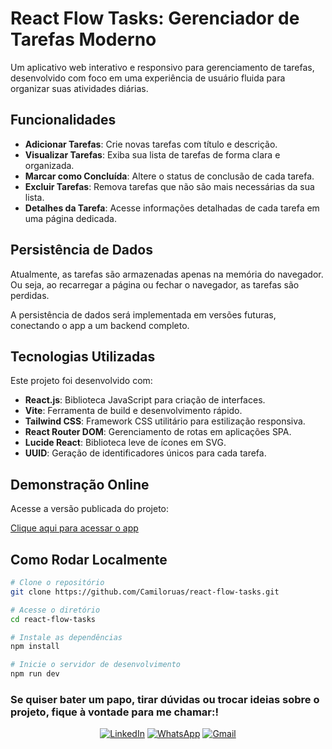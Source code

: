 # React Flow Tasks: Gerenciador de Tarefas Moderno

Um aplicativo web interativo e responsivo para gerenciamento de tarefas, desenvolvido com foco em uma experiência de usuário fluida para organizar suas atividades diárias.

## Funcionalidades

- **Adicionar Tarefas**: Crie novas tarefas com título e descrição.
- **Visualizar Tarefas**: Exiba sua lista de tarefas de forma clara e organizada.
- **Marcar como Concluída**: Altere o status de conclusão de cada tarefa.
- **Excluir Tarefas**: Remova tarefas que não são mais necessárias da sua lista.
- **Detalhes da Tarefa**: Acesse informações detalhadas de cada tarefa em uma página dedicada.

## Persistência de Dados

Atualmente, as tarefas são armazenadas apenas na memória do navegador. Ou seja, ao recarregar a página ou fechar o navegador, as tarefas são perdidas.

A persistência de dados será implementada em versões futuras, conectando o app a um backend completo.

## Tecnologias Utilizadas

Este projeto foi desenvolvido com:

- **React.js**: Biblioteca JavaScript para criação de interfaces.
- **Vite**: Ferramenta de build e desenvolvimento rápido.
- **Tailwind CSS**: Framework CSS utilitário para estilização responsiva.
- **React Router DOM**: Gerenciamento de rotas em aplicações SPA.
- **Lucide React**: Biblioteca leve de ícones em SVG.
- **UUID**: Geração de identificadores únicos para cada tarefa.

## Demonstração Online

Acesse a versão publicada do projeto:

[Clique aqui para acessar o app](https://react-flow-tasks-git-main-camilos-projects-0cde7ca6.vercel.app/)

## Como Rodar Localmente

```bash
# Clone o repositório
git clone https://github.com/Camiloruas/react-flow-tasks.git

# Acesse o diretório
cd react-flow-tasks

# Instale as dependências
npm install

# Inicie o servidor de desenvolvimento
npm run dev
```

### Se quiser bater um papo, tirar dúvidas ou trocar ideias sobre o projeto, fique à vontade para me chamar:!

<div align="center">

[![LinkedIn](https://img.shields.io/badge/LinkedIn-Camilo%20Ruas-blue?style=for-the-badge&logo=linkedin)](https://www.linkedin.com/in/camilo-ruas-3a2a6425/)
[![WhatsApp](https://img.shields.io/badge/WhatsApp-25D366?style=for-the-badge&logo=whatsapp&logoColor=white&width=120)](https://wa.me/5579998448030)
[![Gmail](https://img.shields.io/badge/Gmail-EA4335?style=for-the-badge&logo=gmail&logoColor=white)](mailto:miloruas@gmail.com)

</div>
